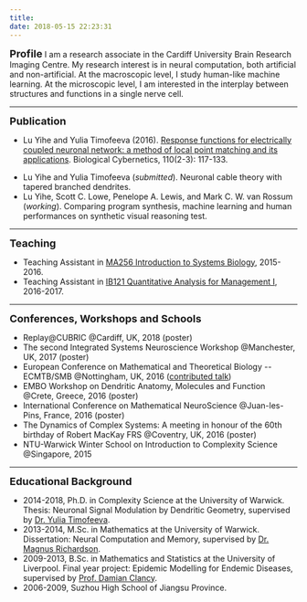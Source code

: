 ```yaml
---
title:
date: 2018-05-15 22:23:31
---
```

<font size=4>**Profile**</font>
I am a research associate in the Cardiff University Brain Research Imaging Centre. My research interest is in neural computation, both artificial and non-artificial. At the macroscopic level, I study human-like machine learning. At the microscopic level, I am interested in the interplay between structures and functions in a single nerve cell.

***

<font size=4>**Publication**</font>
+ Lu Yihe and Yulia Timofeeva (2016). [Response functions for electrically coupled neuronal network: a method of local point matching and its applications](https://link.springer.com/article/10.1007/s00422-016-0681-y?wt_mc=internal.event.1.SEM.ArticleAuthorOnlineFirst). Biological Cybernetics, 110(2-3): 117-133.

- Lu Yihe and Yulia Timofeeva (*submitted*). Neuronal cable theory with tapered branched dendrites.
- Lu Yihe, Scott C. Lowe, Penelope A. Lewis, and Mark C. W. van Rossum (*working*). Comparing program synthesis, machine learning and human performances on synthetic visual reasoning test.

***

<font size=4>**Teaching**</font>
+ Teaching Assistant in [MA256 Introduction to Systems Biology](https://warwick.ac.uk/fac/sci/maths/undergrad/ughandbook/lecturers/ma256), 2015-2016.
+ Teaching Assistant in [IB121 Quantitative Analysis for Management I](https://warwick.ac.uk/services/aro/dar/quality/modules/undergraduate/ib/ib121), 2016-2017.

***

<font size=4>**Conferences, Workshops and Schools**</font>
+ Replay@CUBRIC @Cardiff, UK, 2018 (poster)
+ The second Integrated Systems Neuroscience Workshop @Manchester, UK, 2017 (poster)
+ European Conference on Mathematical and Theoretical Biology -- ECMTB/SMB @Nottingham, UK, 2016 ([contributed talk](http://www.ecmtb2016.org/event/a-novel-method-for-computing-response-functions-on-complex-neuronal-networks-with-branching-dendrites-yihe-lu/))
+ EMBO Workshop on Dendritic Anatomy, Molecules and Function @Crete, Greece, 2016 (poster)
+ International Conference on Mathematical NeuroScience @Juan-les-Pins, France, 2016 (poster)
+ The Dynamics of Complex Systems: A meeting in honour of the 60th birthday of Robert MacKay FRS @Coventry, UK, 2016 (poster)
+ NTU-Warwick Winter School on Introduction to Complexity Science @Singapore, 2015

***

<font size=4>**Educational Background**</font>
+ 2014-2018, Ph.D. in Complexity Science at the University of Warwick. Thesis: Neuronal Signal Modulation by Dendritic Geometry, supervised by [Dr. Yulia Timofeeva](http://www.dcs.warwick.ac.uk/~yulia/).
+ 2013-2014, M.Sc. in Mathematics at the University of Warwick. Dissertation: Neural Computation and Memory, supervised by [Dr. Magnus Richardson](https://warwick.ac.uk/fac/sci/systemsbiology/staff/richardson/).
+ 2009-2013, B.Sc. in Mathematics and Statistics at the University of Liverpool. Final year project: Epidemic Modelling for Endemic Diseases, supervised by [Prof. Damian Clancy](https://www.hw.ac.uk/staff/uk/macs/damian-clancy.htm).
+ 2006-2009, Suzhou High School of Jiangsu Province.
